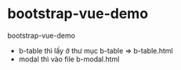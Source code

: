 # bootstrap-vue-demo
bootstrap-vue-demo

+ b-table thì lấy ở thư mục b-table => b-table.html
+ modal thì vào file b-modal.html
